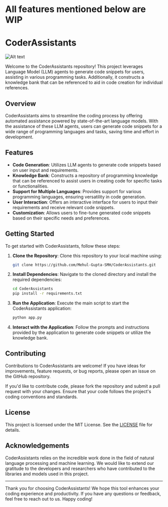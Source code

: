 # All features mentioned below are WIP

# CoderAssistants
![Alt text](https://github.com/Mehul-Gupta-SMH/CoderAssistants/blob/main/assets/CoderAssistants%20-%20Banner.jpeg)

Welcome to the CoderAssistants repository! This project leverages Language Model (LLM) agents to generate code snippets for users, assisting in various programming tasks. Additionally, it constructs a knowledge bank that can be referenced to aid in code creation for individual references.

## Overview

CoderAssistants aims to streamline the coding process by offering automated assistance powered by state-of-the-art language models. With the assistance of these LLM agents, users can generate code snippets for a wide range of programming languages and tasks, saving time and effort in development.

## Features

- **Code Generation**: Utilizes LLM agents to generate code snippets based on user input and requirements.
- **Knowledge Bank**: Constructs a repository of programming knowledge that can be referenced to assist users in creating code for specific tasks or functionalities.
- **Support for Multiple Languages**: Provides support for various programming languages, ensuring versatility in code generation.
- **User Interaction**: Offers an interactive interface for users to input their requirements and receive relevant code snippets.
- **Customization**: Allows users to fine-tune generated code snippets based on their specific needs and preferences.

## Getting Started

To get started with CoderAssistants, follow these steps:

1. **Clone the Repository**: Clone this repository to your local machine using:

    ```bash
    git clone https://github.com/Mehul-Gupta-SMH/CoderAssistants.git
    ```

2. **Install Dependencies**: Navigate to the cloned directory and install the required dependencies:

    ```bash
    cd CoderAssistants
    pip install -r requirements.txt
    ```

3. **Run the Application**: Execute the main script to start the CoderAssistants application:

    ```bash
    python app.py
    ```

4. **Interact with the Application**: Follow the prompts and instructions provided by the application to generate code snippets or utilize the knowledge bank.

## Contributing

Contributions to CoderAssistants are welcome! If you have ideas for improvements, feature requests, or bug reports, please open an issue on the GitHub repository.

If you'd like to contribute code, please fork the repository and submit a pull request with your changes. Ensure that your code follows the project's coding conventions and standards.

## License

This project is licensed under the MIT License. See the [LICENSE](LICENSE) file for details.

## Acknowledgements

CoderAssistants relies on the incredible work done in the field of natural language processing and machine learning. We would like to extend our gratitude to the developers and researchers who have contributed to the libraries and models used in this project.

---

Thank you for choosing CoderAssistants! We hope this tool enhances your coding experience and productivity. If you have any questions or feedback, feel free to reach out to us. Happy coding!
